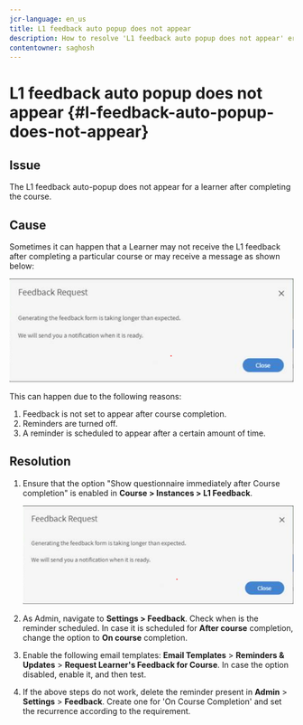 ```yaml
---
jcr-language: en_us
title: L1 feedback auto popup does not appear
description: How to resolve 'L1 feedback auto popup does not appear' error
contentowner: saghosh
---
```



# L1 feedback auto popup does not appear {#l-feedback-auto-popup-does-not-appear}

## Issue

The L1 feedback auto-popup does not appear for a learner after completing the course.

## Cause

Sometimes it can happen that a Learner may not receive the L1 feedback after completing a particular course or may receive a message as shown below:

![](assets/l1-feedback.png)

This can happen due to the following reasons:

1. Feedback is not set to appear after course completion.
1. Reminders are turned off.
1. A reminder is scheduled to appear after a certain amount of time.

## Resolution

1. Ensure that the option "Show questionnaire immediately after Course completion" is enabled in **Course > Instances > L1 Feedback**.

   ![](assets/l1-feedback.png)

1. As Admin, navigate to **Settings > Feedback**. Check when is the reminder scheduled. In case it is scheduled for **After course** completion, change the option to **On course** completion.
1. Enable the following email templates: **Email Templates** > **Reminders & Updates** > **Request Learner's Feedback for Course**. In case the option disabled, enable it, and then test.  
1. If the above steps do not work, delete the reminder present in **Admin** > **Settings** > **Feedback**. Create one for 'On Course Completion' and set the recurrence according to the requirement.
